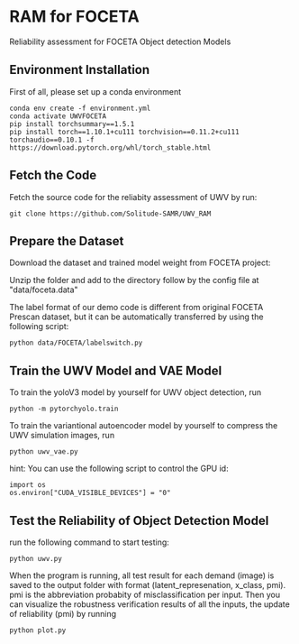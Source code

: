 # RAM for FOCETA
Reliability assessment for FOCETA Object detection Models

## Environment Installation
First of all, please set up a conda environment
```
conda env create -f environment.yml 
conda activate UWVFOCETA
pip install torchsummary==1.5.1
pip install torch==1.10.1+cu111 torchvision==0.11.2+cu111 torchaudio==0.10.1 -f https://download.pytorch.org/whl/torch_stable.html
```

## Fetch the Code
Fetch the source code for the reliabity assessment of UWV by run:
```
git clone https://github.com/Solitude-SAMR/UWV_RAM
```

## Prepare the Dataset
Download the dataset and trained model weight from FOCETA project:

Unzip the folder and add to the directory follow by the config file at "data/foceta.data"

The label format of our demo code is different from original FOCETA Prescan dataset, but it can be automatically transferred by using the following script:

```
python data/FOCETA/labelswitch.py
```

## Train the UWV Model and VAE Model
To train the yoloV3 model by yourself for UWV object detection, run
```
python -m pytorchyolo.train
```
To train the variantional autoencoder model by yourself to compress the UWV simulation images, run
```
python uwv_vae.py
```

hint: You can use the following script to control the GPU id:
```
import os
os.environ["CUDA_VISIBLE_DEVICES"] = "0"
```

## Test the Reliability of Object Detection Model 
run the following command to start testing:
```
python uwv.py
```
When the program is running, all test result for each demand (image) is saved to the output folder with format (latent_represenation, x_class, pmi). pmi is the abbreviation probabity of misclassification per input. Then you can visualize the robustness verification results of all the inputs, the update of reliability (pmi) by running
```
python plot.py
```

